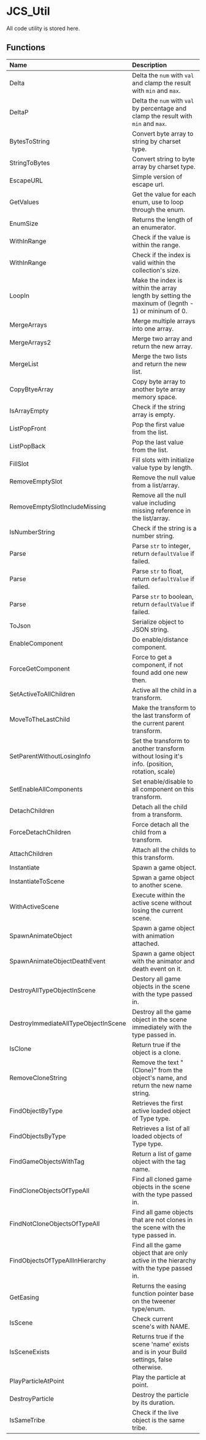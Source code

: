 # JCS_Util

All code utility is stored here.

## Functions

| Name                                 | Description                                                                                       |
|:-------------------------------------|:--------------------------------------------------------------------------------------------------|
| Delta                                | Delta the `num` with `val` and clamp the result with `min` and `max`.                             |
| DeltaP                               | Delta the `num` with `val` by percentage and clamp the result with `min` and `max`.               |
| BytesToString                        | Convert byte array to string by charset type.                                                     |
| StringToBytes                        | Convert string to byte array by charset type.                                                     |
| EscapeURL                            | Simple version of escape url.                                                                     |
| GetValues                            | Get the value for each enum, use to loop through the enum.                                        |
| EnumSize                             | Returns the length of an enumerator.                                                              |
| WithInRange                          | Check if the value is within the range.                                                           |
| WithInRange                          | Check if the index is valid within the collection's size.                                         |
| LoopIn                               | Make the index is within the array length by setting the maxinum of (legnth - 1) or mininum of 0. |
| MergeArrays                          | Merge multiple arrays into one array.                                                             |
| MergeArrays2                         | Merge two array and return the new array.                                                         |
| MergeList                            | Merge the two lists and return the new list.                                                      |
| CopyBtyeArray                        | Copy byte array to another byte array memory space.                                               |
| IsArrayEmpty                         | Check if the string array is empty.                                                               |
| ListPopFront                         | Pop the first value from the list.                                                                |
| ListPopBack                          | Pop the last value from the list.                                                                 |
| FillSlot                             | Fill slots with initialize value type by length.                                                  |
| RemoveEmptySlot                      | Remove the null value from a list/array.                                                          |
| RemoveEmptySlotIncludeMissing        | Remove all the null value including missing reference in the list/array.                          |
| IsNumberString                       | Check if the string is a number string.                                                           |
| Parse                                | Parse `str` to integer, return `defaultValue` if failed.                                          |
| Parse                                | Parse `str` to float, return `defaultValue` if failed.                                            |
| Parse                                | Parse `str` to boolean, return `defaultValue` if failed.                                          |
| ToJson                               | Serialize object to JSON string.                                                                  |
| EnableComponent                      | Do enable/distance component.                                                                     |
| ForceGetComponent                    | Force to get a component, if not found add one new then.                                          |
| SetActiveToAllChildren               | Active all the child in a transform.                                                              |
| MoveToTheLastChild                   | Make the transform to the last transform of the current parent transform.                         |
| SetParentWithoutLosingInfo           | Set the transform to another transform without losing it's info. (position, rotation, scale)      |
| SetEnableAllComponents               | Set enable/disable to all component on this transform.                                            |
| DetachChildren                       | Detach all the child from a transform.                                                            |
| ForceDetachChildren                  | Force detach all the child from a transform.                                                      |
| AttachChildren                       | Attach all the childs to this transform.                                                          |
| Instantiate                          | Spawn a game object.                                                                              |
| InstantiateToScene                   | Spwan a game object to another scene.                                                             |
| WithActiveScene                      | Execute within the active scene without losing the current scene.                                 |
| SpawnAnimateObject                   | Spawn a game object with animation attached.                                                      |
| SpawnAnimateObjectDeathEvent         | Spawn a game object with the animator and death event on it.                                      |
| DestroyAllTypeObjectInScene          | Destory all game objects in the scene with the type passed in.                                    |
| DestroyImmediateAllTypeObjectInScene | Destroy all the game object in the scene immediately with the type passed in.                     |
| IsClone                              | Return true if the object is a clone.                                                             |
| RemoveCloneString                    | Remove the text "(Clone)" from the object's name, and return the new name string.                 |
| FindObjectByType                     | Retrieves the first active loaded object of Type type.                                            |
| FindObjectsByType                    | Retrieves a list of all loaded objects of Type type.                                              |
| FindGameObjectsWithTag               | Return a list of game object with the tag name.                                                   |
| FindCloneObjectsOfTypeAll            | Find all cloned game objects in the scene with the type passed in.                                |
| FindNotCloneObjectsOfTypeAll         | Find all game objects that are not clones in the scene with the type passed in.                   |
| FindObjectsOfTypeAllInHierarchy      | Find all the game object that are only active in the hierarchy with the type passed in.           |
| GetEasing                            | Returns the easing function pointer base on the tweener type/enum.                                |
| IsScene                              | Check current scene's with NAME.                                                                  |
| IsSceneExists                        | Returns true if the scene 'name' exists and is in your Build settings, false otherwise.           |
| PlayParticleAtPoint                  | Play the particle at point.                                                                       |
| DestroyParticle                      | Destroy the particle by its duration.                                                             |
| IsSameTribe                          | Check if the live object is the same tribe.                                                       |
